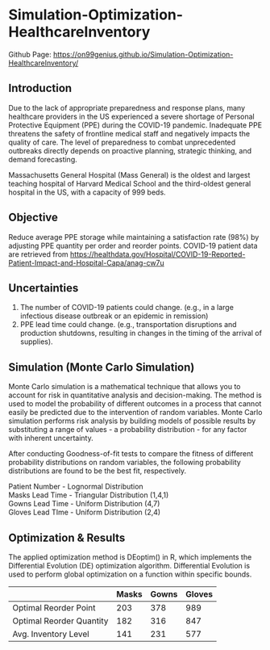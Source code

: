 # Simulation-Optimization-HealthcareInventory
Github Page: https://on99genius.github.io/Simulation-Optimization-HealthcareInventory/

## Introduction
Due to the lack of appropriate preparedness and response plans, many healthcare providers in the US experienced a severe shortage of Personal Protective Equipment (PPE) during the COVID-19 pandemic. Inadequate PPE threatens the safety of frontline medical staff and negatively impacts the quality of care. The level of preparedness to combat unprecedented outbreaks directly depends on proactive planning, strategic thinking, and demand forecasting. 

Massachusetts General Hospital (Mass General) is the oldest and largest teaching hospital of  Harvard Medical School and the third-oldest general hospital in the US, with a capacity of 999 beds. 

## Objective 
Reduce average PPE storage while maintaining a satisfaction rate (98%) by adjusting PPE quantity per order and reorder points. COVID-19 patient data are retrieved from https://healthdata.gov/Hospital/COVID-19-Reported-Patient-Impact-and-Hospital-Capa/anag-cw7u

## Uncertainties
1. The number of COVID-19 patients could change. (e.g., in a large infectious disease outbreak or an epidemic in remission)
2. PPE lead time could change. (e.g., transportation disruptions and production shutdowns, resulting in changes in the timing of the arrival of supplies).

## Simulation (Monte Carlo Simulation)
Monte Carlo simulation is a mathematical technique that allows you to account for risk in quantitative analysis and decision-making. The method is used to model the probability of different outcomes in a process that cannot easily be predicted due to the intervention of random variables. Monte Carlo simulation performs risk analysis by building models of possible results by substituting a range of values - a probability distribution - for any factor with inherent uncertainty. 

After conducting Goodness-of-fit tests to compare the fitness of different probability distributions on random variables, the following probability distributions are found to be the best fit, respectively.

Patient Number - Lognormal Distribution\
Masks Lead Time - Triangular Distribution (1,4,1)\
Gowns Lead Time - Uniform Distribution (4,7)\
Gloves Lead TIme - Uniform Distribution (2,4)

## Optimization & Results
The applied optimization method is DEoptim() in R, which implements the Differential Evolution (DE) optimization algorithm. Differential Evolution is used to perform global optimization on a function within specific bounds. 

|                          | Masks | Gowns | Gloves | 
| ---                      | ---   | ---   | --- | 
| Optimal Reorder Point    | 203   | 378   | 989 | 
| Optimal Reorder Quantity | 182   | 316   | 847 |
| Avg. Inventory Level     | 141   | 231   | 577 | 

